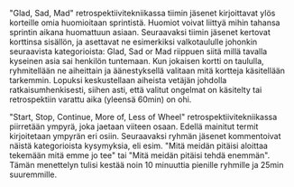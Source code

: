 "Glad, Sad, Mad" retrospektiivitekniikassa tiimin jäsenet kirjoittavat ylös korteille omia huomioitaan sprintistä. Huomiot voivat liittyä mihin tahansa sprintin aikana huomattuun asiaan. Seuraavaksi tiimin jäsenet kertovat korttinsa sisällön, ja asettavat ne esimerkiksi valkotaululle johonkin seuraavista kategorioista: Glad, Sad or Mad riippuen siitä millä tavalla kyseinen asia sai henkilön tuntemaan. Kun jokaisen kortti on taululla, ryhmitellään ne aiheittain ja äänestyksellä valitaan mitä kortteja käsitellään tarkemmin. Lopuksi keskustellaan aiheista vetäjän johdolla ratkaisumhenkisesti, siihen asti, että valitut ongelmat on käsitelty tai retrospektiin varattu aika (yleensä 60min) on ohi.

"Start, Stop, Continue, More of, Less of Wheel" retrospektiivitekniikassa piirretään ympyrä, joka jaetaan viiteen osaan. Edellä mainitut termit kirjoitetaan ympyrän eri osiin. Seuraavaksi ryhmän jäsenet kommentoivat näistä kategorioista kysymyksia, eli esim. "Mitä meidän pitäisi aloittaa tekemään mitä emme jo tee" tai "Mitä meidän pitäisi tehdä enemmän". Tämän menettelyn tulisi kestää noin 10 minuuttia pienille ryhmille ja 25min suuremmille.
